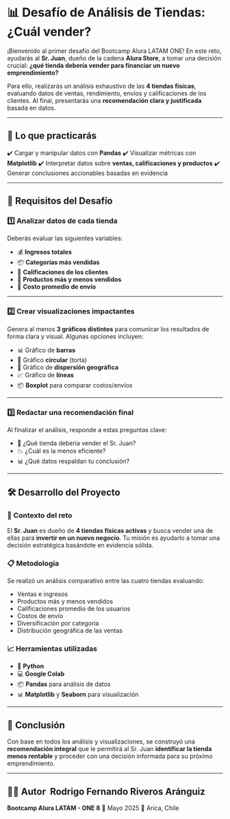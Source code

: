 # 📊 Desafío de Análisis de Tiendas: ¿Cuál vender?

¡Bienvenido al primer desafío del Bootcamp Alura LATAM ONE! En este reto, ayudarás al **Sr. Juan**, dueño de la cadena **Alura Store**, a tomar una decisión crucial: **¿qué tienda debería vender para financiar un nuevo emprendimiento?**

Para ello, realizarás un análisis exhaustivo de las **4 tiendas físicas**, evaluando datos de ventas, rendimiento, envíos y calificaciones de los clientes. Al final, presentarás una **recomendación clara y justificada** basada en datos.

---

## 🧠 Lo que practicarás

✔️ Cargar y manipular datos con **Pandas**
✔️ Visualizar métricas con **Matplotlib**
✔️ Interpretar datos sobre **ventas, calificaciones y productos**
✔️ Generar conclusiones accionables basadas en evidencia

---

## 📌 Requisitos del Desafío

### 1️⃣ Analizar datos de cada tienda

Deberás evaluar las siguientes variables:

* 💰 **Ingresos totales**
* 📦 **Categorías más vendidas**
* 🌟 **Calificaciones de los clientes**
* 🛒 **Productos más y menos vendidos**
* 🚚 **Costo promedio de envío**

---

### 2️⃣ Crear visualizaciones impactantes

Genera al menos **3 gráficos distintos** para comunicar los resultados de forma clara y visual. Algunas opciones incluyen:

* 📊 Gráfico de **barras**
* 🧁 Gráfico **circular** (torta)
* 📍 Gráfico de **dispersión geográfica**
* 📈 Gráfico de **líneas**
* 📦 **Boxplot** para comparar costos/envíos

---

### 3️⃣ Redactar una recomendación final

Al finalizar el análisis, responde a estas preguntas clave:

* 🏬 ¿Qué tienda debería vender el Sr. Juan?
* 📉 ¿Cuál es la menos eficiente?
* 📊 ¿Qué datos respaldan tu conclusión?

---

## 🛠️ Desarrollo del Proyecto

### 🎯 Contexto del reto

El **Sr. Juan** es dueño de **4 tiendas físicas activas** y busca vender una de ellas para **invertir en un nuevo negocio**. Tu misión es ayudarlo a tomar una decisión estratégica basándote en evidencia sólida.

### 📋 Metodología

Se realizó un análisis comparativo entre las cuatro tiendas evaluando:

* Ventas e ingresos
* Productos más y menos vendidos
* Calificaciones promedio de los usuarios
* Costos de envío
* Diversificación por categoría
* Distribución geográfica de las ventas

### 📈 Herramientas utilizadas

* 🐍 **Python**
* 💻 **Google Colab**
* 📦 **Pandas** para análisis de datos
* 📊 **Matplotlib** y **Seaborn** para visualización

---

## 📍 Conclusión

Con base en todos los análisis y visualizaciones, se construyó una **recomendación integral** que le permitirá al Sr. Juan **identificar la tienda menos rentable** y proceder con una decisión informada para su próximo emprendimiento.

---

## 👨‍💼 Autor  Rodrigo Fernando Riveros Aránguiz

**Bootcamp Alura LATAM - ONE 8**
📅 Mayo 2025
📍 Arica, Chile
